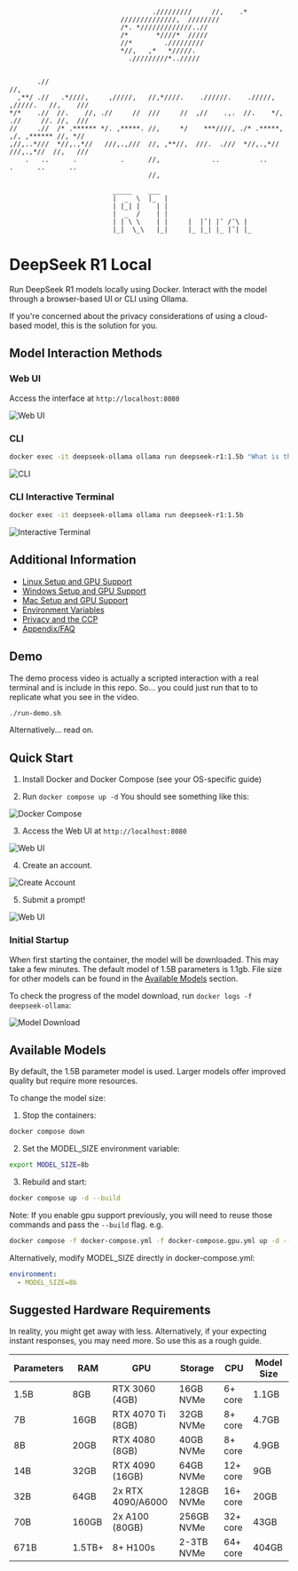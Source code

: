 ```
                                    ./////////     //,    .*
                            //////////////,  ////////
                            /*. */////////////..//
                            /*       *////*  /////
                            //*        ./////////
                            *//,   ,*   */////.
                              ./////////*../////


       .//                                                                        //,
  ,**/ .//   .*////,     ,/////,   //,*////.    .//////.    ./////,     ,/////.   //,    ///
*/*    .//  //.    //, .//     //  ///     //  ,//    .,.  //.    */, .//     //. //,  ///
//     .//  /* .****** */. ,*****. //,     */    ***////, ./* .*****, ,/, ,****** //, *//
,//,..*///  *//,.,*//   ///,.,///  //, ,**//,  ///.  .///  *//,.,*//   ///,.,*//  //,   ///
    .   ..      .           .      //,             ..          ..          .      ..      ..
                                   //,

                          _____    ___
                          |  _  \  |_  |
                          | |_| |    | |
                          |  _  /    | |
                          | | \ \    | |     |  |¯| |¯ /¯\ |
                          |_|  \_\   |_|     |_ |_| |_ |¯| |_

```

# DeepSeek R1 Local

Run DeepSeek R1 models locally using Docker. Interact with the model through a browser-based UI or CLI using Ollama.

If you're concerned about the privacy considerations of using a cloud-based model, this is the solution for you.

## Model Interaction Methods

### Web UI
Access the interface at `http://localhost:8080`

![Web UI](images/web-new.png)

### CLI
```bash
docker exec -it deepseek-ollama ollama run deepseek-r1:1.5b "What is the capital of France?"
```

![CLI](images/cli-ani.gif)

### CLI Interactive Terminal
```bash
docker exec -it deepseek-ollama ollama run deepseek-r1:1.5b
```

![Interactive Terminal](images/interactive-ani.gif)

## Additional Information

- [Linux Setup and GPU Support](docs/linux.md)
- [Windows Setup and GPU Support](docs/windows.md)
- [Mac Setup and GPU Support](docs/mac.md)
- [Environment Variables](docs/envvars.md)
- [Privacy and the CCP](docs/privacy.md)
- [Appendix/FAQ](docs/appendix.md)

## Demo

The demo process video is actually a scripted interaction with a real terminal and is include in this repo. So... you could just run that to to replicate what you see in the video.

```bash
./run-demo.sh
```

Alternatively... read on.

## Quick Start

1. Install Docker and Docker Compose (see your OS-specific guide)

2. Run `docker compose up -d`
You should see something like this:

![Docker Compose](images/docker-up.png)

3. Access the Web UI at `http://localhost:8080`

![Web UI](images/web-first-start.png)

4. Create an account.

![Create Account](images/sign-up.png)

5. Submit a prompt!

![Web UI](images/web.png)

### Initial Startup

When first starting the container, the model will be downloaded. This may take a few minutes. The default model of 1.5B parameters is 1.1gb. File size for other models can be found in the [Available Models](#available-models) section.

To check the progress of the model download, run `docker logs -f deepseek-ollama`:

![Model Download](images/model-pull-startup-progress.png)

## Available Models

By default, the 1.5B parameter model is used. Larger models offer improved quality but require more resources.

To change the model size:

1. Stop the containers:
```bash
docker compose down
```

2. Set the MODEL_SIZE environment variable:
```bash
export MODEL_SIZE=8b
```

3. Rebuild and start:
```bash
docker compose up -d --build
```

Note: If you enable gpu support previously, you will need to reuse those commands and pass the `--build` flag.
e.g.
```bash
docker compose -f docker-compose.yml -f docker-compose.gpu.yml up -d --build
```

Alternatively, modify MODEL_SIZE directly in docker-compose.yml:
```yaml
environment:
  - MODEL_SIZE=8b
```

## Suggested Hardware Requirements

In reality, you might get away with less. Alternatively, if your expecting instant responses, you may need more. So use this as a rough guide.

| Parameters | RAM | GPU | Storage | CPU | Model Size |
|------------|-----|-----|---------|-----|------------|
| 1.5B | 8GB | RTX 3060 (4GB) | 16GB NVMe | 6+ core | 1.1GB |
| 7B | 16GB | RTX 4070 Ti (8GB) | 32GB NVMe | 8+ core | 4.7GB |
| 8B | 20GB | RTX 4080 (8GB) | 40GB NVMe | 8+ core | 4.9GB |
| 14B | 32GB | RTX 4090 (16GB) | 64GB NVMe | 12+ core | 9GB |
| 32B | 64GB | 2x RTX 4090/A6000 | 128GB NVMe | 16+ core | 20GB |
| 70B | 160GB | 2x A100 (80GB) | 256GB NVMe | 32+ core | 43GB |
| 671B | 1.5TB+ | 8+ H100s | 2-3TB NVMe | 64+ core | 404GB |